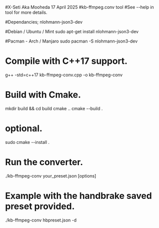 #X-Seti Aka Mooheda 17 April 2025
#kb-ffmpeg.conv tool
#See --help in tool for more details.

#Dependancies; nlohmann-json3-dev

#Debian / Ubuntu / Mint
sudo apt-get install nlohmann-json3-dev

#Pacman - Arch / Manjaro
sudo pacman -S nlohmann-json3-dev

# Compile with C++17 support.
g++ -std=c++17 kb-ffmpeg-conv.cpp -o kb-ffmpeg-conv

# Build with Cmake.
mkdir build && cd build
cmake ..
cmake --build .

# optional.
sudo cmake --install .

# Run the converter.
./kb-ffmpeg-conv your_preset.json [options]

# Example with the handbrake saved preset provided.
./kb-ffmpeg-conv hbpreset.json -d

